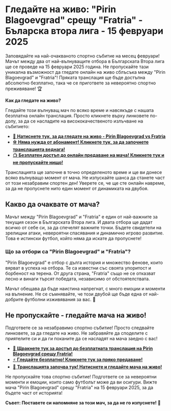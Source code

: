 # Гледайте на живо: "Pirin Blagoevgrad" срещу "Fratria" - Бъларска втора лига - 15 февруари 2025

Заповядайте на най-очакваното спортно събитие на месец февруари! Мачът между два от най-вълнуващите отбора в Българската Втора лига ще се проведе на 15 февруари 2025 година. Не пропускайте тази уникална възможност да гледате онлайн на живо сблъсъка между "Pirin Blagoevgrad" и "Fratria"! Пряката транслация ще бъде достъпна абсолютно безплатно, така че се пригответе за невероятно спортно преживяване! 🏆

**Как да гледате на живо?**

Гледайте този вълнуващ мач по всяко време и навсякъде с нашата безплатна онлайн транслация. Просто кликнете върху линковете по-долу, за да се насладите на висококачественото излъчване на събитието:

- [🔴 **Натиснете тук, за да гледате на живо - Pirin Blagoevgrad vs Fratria**](https://tinyurl.com/livestreamfreeo?st=Pirin+Blagoevgrad+vs+Fratria&si=ghc)
- [⚽ **Няма нужда от абонамент! Кликнете тук, за да започнете транслацията веднага!**](https://tinyurl.com/livestreamfreeo?st=Pirin+Blagoevgrad+vs+Fratria&si=ghc)
- [📺 **Безплатен достъп до онлайн предаване на мача! Кликнете тук и не пропускайте нищо!**](https://tinyurl.com/livestreamfreeo?st=Pirin+Blagoevgrad+vs+Fratria&si=ghc)

Транслацията ще започне в точно определеното време и ще ви донесе всяко вълнуващо момент от мача. Не изпускайте шанса да станете част от този незабравим спортен ден! Уверете се, че ще сте онлайн навреме, за да не пропуснете нито един момент от динамиката на двубоя.

## Какво да очаквате от мача?

Мачът между "Pirin Blagoevgrad" и "Fratria" е един от най-важните за текущия сезон в Българската Втора лига. И двата отбора ще дадат всичко от себе си, за да спечелят важните точки. Бъдете свидетели на зрелищни атаки, невероятни спасявания и динамично игрово развитие. Това е истински футбол, който няма да искате да пропуснете!

### Що за отбори са "Pirin Blagoevgrad" и "Fratria"?

"Pirin Blagoevgrad" е отбор с дълга история и множество фенове, които вярват в успеха на отбора. Те са известни със своята упоритост и борбеност на терена. От друга страна, "Fratria" също не се отказват лесно и винаги търсят победата, независимо от обстоятелствата.

Мачът обещава да бъде наистина напрегнат, с много емоции и моменти на вълнение. Не се съмнявайте, че този двубой ще бъде една от най-добрите футболни изживявания за вас. 🌟

## Не пропускайте - гледайте мача на живо!

Подгответе се за незабравимо спортно събитие! Просто следвайте линковете, за да гледате на живо. Не забравяйте да споделите с приятелите си и да ги поканите да се насладят на мача заедно с вас!

- [📅 **Щракнете тук за достъп до безплатната транслация на Pirin Blagoevgrad срещу Fratria!**](https://tinyurl.com/livestreamfreeo?st=Pirin+Blagoevgrad+vs+Fratria&si=ghc)
- [⚡ **Гледайте безплатно! Кликнете тук за пряко предаване!**](https://tinyurl.com/livestreamfreeo?st=Pirin+Blagoevgrad+vs+Fratria&si=ghc)
- [🎥 **Транслацията започва тук! Натиснете и гледайте мача на живо!**](https://tinyurl.com/livestreamfreeo?st=Pirin+Blagoevgrad+vs+Fratria&si=ghc)

Не пропускайте това спортно събитие! Подгответе се за невероятни моменти и емоции, които само футболът може да ви осигури. Вижте мача "Pirin Blagoevgrad" срещу "Fratria" на 15 февруари 2025, за да бъдете част от историята!

**Съвет: Поставете си напомняне за този мач, за да не го изпуснете! 📱**
